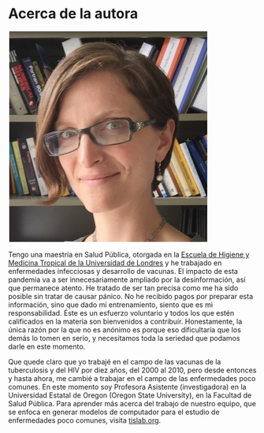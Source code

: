 # Acerca de la autora

![Retrato de Julie McMurry](/images/en/Julie-McMurry.png)

Tengo una maestría en Salud Pública, otorgada en la [Escuela de Higiene y Medicina Tropical de la Universidad de Londres](http://lshtm.ac.uk) y he trabajado en enfermedades infecciosas y desarrollo de vacunas. El impacto de esta pandemia va a ser innecesariamente ampliado por la desinformación, así que permanece atento. He tratado de ser tan precisa como me ha sido posible sin tratar de causar pánico. No he recibido pagos por preparar esta información, sino que dado mi entrenamiento, siento que es mi responsabilidad. Éste es un esfuerzo voluntario y todos los que estén calificados en la materia son bienvenidos a contribuír. Honestamente, la única razón por la que no es anónimo es porque eso dificultaría que los demás lo tomen en serio, y necesitamos toda la seriedad que podamos darle en este momento.

Que quede claro que yo trabajé en el campo de las vacunas de la tuberculosis y del HIV por diez años, del 2000 al 2010, pero desde entonces y hasta ahora, me cambié a trabajar en el campo de las enfermedades poco comunes. En este momento soy Profesora Asistente (investigadora) en la Universidad Estatal de Oregon (Oregon State University), en la Facultad de Salud Pública. Para aprender más acerca del trabajo de nuestro equipo, que se enfoca en generar modelos de computador para el estudio de enfermedades poco comunes, visita [tislab.org](http://tislab.org/).
